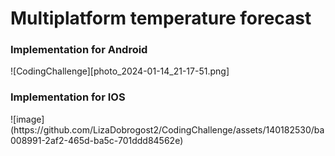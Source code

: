 <h1>Multiplatform temperature forecast</h1>
<h3>Implementation for Android</h3>
![CodingChallenge][photo_2024-01-14_21-17-51.png]

<h3>Implementation for IOS</h3>
![image](https://github.com/LizaDobrogost2/CodingChallenge/assets/140182530/ba008991-2af2-465d-ba5c-701ddd84562e)
